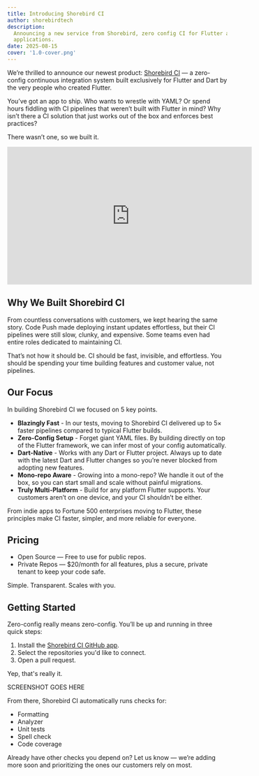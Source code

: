 ```yaml
---
title: Introducing Shorebird CI
author: shorebirdtech
description:
  Announcing a new service from Shorebird, zero config CI for Flutter and Dart
  applications.
date: 2025-08-15
cover: '1.0-cover.png'
---
```


We’re thrilled to announce our newest product:
[Shorebird CI](https://ci.shorebird.dev) — a zero-config continuous integration
system built exclusively for Flutter and Dart by the very people who created
Flutter.

You’ve got an app to ship. Who wants to wrestle with YAML? Or spend hours
fiddling with CI pipelines that weren’t built with Flutter in mind? Why isn’t
there a CI solution that just works out of the box and enforces best practices?

There wasn’t one, so we built it.

<iframe width="560" height="315" src="https://www.youtube.com/embed/ZMMV418Dt80?si=Ec4cphd4vm1WFBEI" style="display:block;margin: 0 auto;" title="YouTube video player" frameborder="0" allow="accelerometer; autoplay; clipboard-write; encrypted-media; gyroscope; picture-in-picture; web-share" referrerpolicy="strict-origin-when-cross-origin" allowfullscreen></iframe>

## Why We Built Shorebird CI

From countless conversations with customers, we kept hearing the same story.
Code Push made deploying instant updates effortless, but their CI pipelines were
still slow, clunky, and expensive. Some teams even had entire roles dedicated to
maintaining CI.

That’s not how it should be. CI should be fast, invisible, and effortless. You
should be spending your time building features and customer value, not
pipelines.

## Our Focus

In building Shorebird CI we focused on 5 key points.

- **Blazingly Fast** - In our tests, moving to Shorebird CI delivered up to 5×
  faster pipelines compared to typical Flutter builds.
- **Zero-Config Setup** - Forget giant YAML files. By building directly on top
  of the Flutter framework, we can infer most of your config automatically.
- **Dart-Native** - Works with any Dart or Flutter project. Always up to date
  with the latest Dart and Flutter changes so you’re never blocked from adopting
  new features.
- **Mono-repo Aware** - Growing into a mono-repo? We handle it out of the box,
  so you can start small and scale without painful migrations.
- **Truly Multi-Platform** - Build for any platform Flutter supports. Your
  customers aren’t on one device, and your CI shouldn’t be either.

From indie apps to Fortune 500 enterprises moving to Flutter, these principles
make CI faster, simpler, and more reliable for everyone.

## Pricing

- Open Source — Free to use for public repos.
- Private Repos — $20/month for all features, plus a secure, private tenant to
  keep your code safe.

Simple. Transparent. Scales with you.

## Getting Started

Zero-config really means zero-config. You’ll be up and running in three quick
steps:

1. Install the [Shorebird CI GitHub app](https://github.com/apps/shorebird-ci).
2. Select the repositories you'd like to connect.
3. Open a pull request.

Yep, that's really it.

SCREENSHOT GOES HERE

From there, Shorebird CI automatically runs checks for:

- Formatting
- Analyzer
- Unit tests
- Spell check
- Code coverage

Already have other checks you depend on? Let us know — we’re adding more soon
and prioritizing the ones our customers rely on most.
